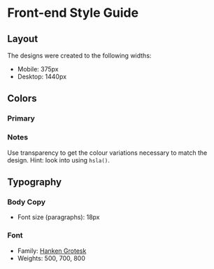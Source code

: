 # Front-end Style Guide

## Layout

The designs were created to the following widths:

- Mobile: 375px
- Desktop: 1440px

## Colors

### Primary



### Notes

Use transparency to get the colour variations necessary to match the design. Hint: look into using `hsla()`.

## Typography

### Body Copy

- Font size (paragraphs): 18px

### Font

- Family: [Hanken Grotesk](https://fonts.google.com/specimen/Hanken+Grotesk)
- Weights: 500, 700, 800
